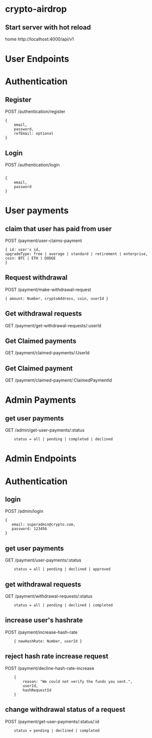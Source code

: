 # crypto-airdrop

## Start server with hot reload

home http://localhost:4000/api/v1

# User Endpoints

# Authentication

## Register

POST /authentication/register

```
{
    email,
    password,
    refEmail: optional
}
```

## Login

POST /authentication/login

```

{
    email,
    password
}
```

# User payments

## claim that user has paid from user

POST /payment/user-claims-payment

```
{ id: user's id,
upgradeType: free | average | standard | retirement | enterprise,
coin: BTC | ETH | DODGE 
}
```
## Request withdrawal

POST /payment/make-withdrawal-request

```
{ amount: Number, cryptoAddress, coin, userId }
```

## Get withdrawal requests

GET /payment/get-withdrawal-requests/:userId
## Get Claimed payments

GET /payment/claimed-payments/:UserId
## Get Claimed payment

GET /payment/claimed-payment/:ClaimedPaymentId


# Admin Payments

## get user payments

GET /admin/get-user-payments/:status

```
    status = all | pending | completed | declined

```

# Admin Endpoints

# Authentication

## login

POST /admin/login

```
{
   email: superadmin@crypto.com,
   password: 123456
}
```

## get user payments

GET /payment/user-payments/:status

```
    status = all | pending | declined | approved

```

## get withdrawal requests

GET /payment/withdrawal-requests/:status

```
    status = all | pending | declined | completed

```

## increase user's hashrate

POST /payment/increase-hash-rate

```
    { newHashRate: Number, userId }

```

## reject hash rate increase request

POST /payment/decline-hash-rate-increase

```
    {
        reason: "We could not verify the funds you sent.",
        userId,
        hashRequestId
    }
```

## change withdrawal status of a request

POST /payment/get-user-payments/:status/:id

```
    status = pending | declined | completed

```
